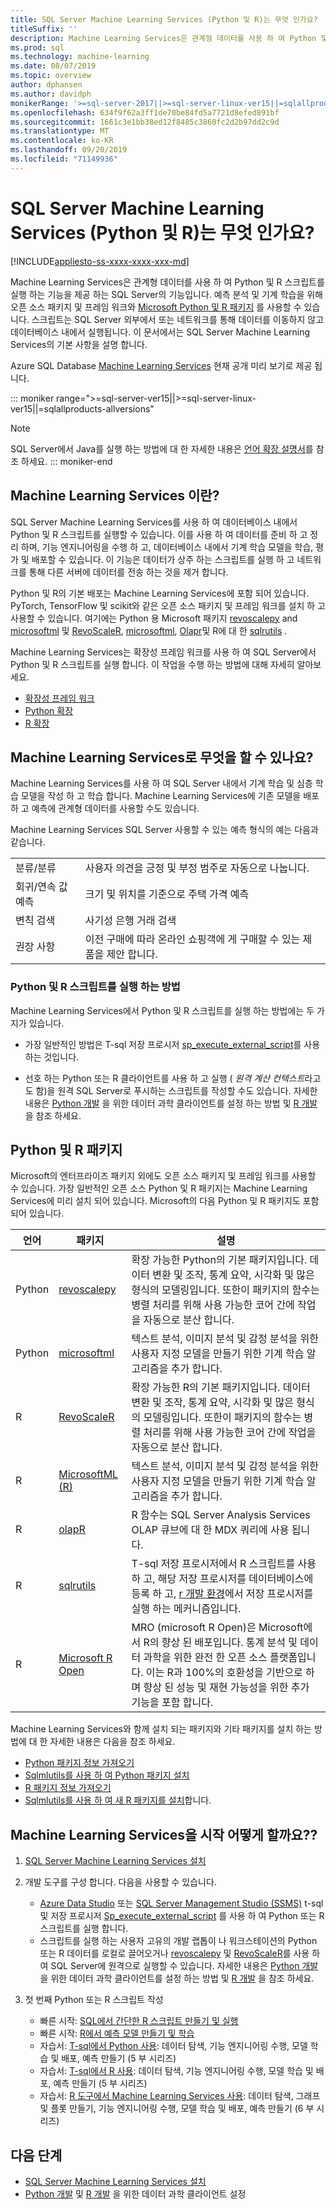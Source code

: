 ```yaml
---
title: SQL Server Machine Learning Services (Python 및 R)는 무엇 인가요?
titleSuffix: ''
description: Machine Learning Services은 관계형 데이터를 사용 하 여 Python 및 R 스크립트를 실행 하는 기능을 제공 하는 SQL Server의 기능입니다. 예측 분석 및 기계 학습을 위해 오픈 소스 패키지 및 프레임 워크와 Microsoft Python 및 R 패키지를 사용할 수 있습니다. 스크립트는 SQL Server 외부에서 또는 네트워크를 통해 데이터를 이동하지 않고 데이터베이스 내에서 실행됩니다. 이 문서에서는 SQL Server Machine Learning Services의 기본 사항을 설명 합니다.
ms.prod: sql
ms.technology: machine-learning
ms.date: 08/07/2019
ms.topic: overview
author: dphansen
ms.author: davidph
monikerRange: '>=sql-server-2017||>=sql-server-linux-ver15||=sqlallproducts-allversions'
ms.openlocfilehash: 634f9f62a3ff1de70be84fd5a7721d8efed891bf
ms.sourcegitcommit: 1661c3e1bb38ed12f8485c3860fc2d2b97dd2c9d
ms.translationtype: MT
ms.contentlocale: ko-KR
ms.lasthandoff: 09/20/2019
ms.locfileid: "71149936"
---
```

# <a name="what-is-sql-server-machine-learning-services-python-and-r"></a>SQL Server Machine Learning Services (Python 및 R)는 무엇 인가요?
[!INCLUDE[appliesto-ss-xxxx-xxxx-xxx-md](../includes/appliesto-ss-xxxx-xxxx-xxx-md.md)]

Machine Learning Services은 관계형 데이터를 사용 하 여 Python 및 R 스크립트를 실행 하는 기능을 제공 하는 SQL Server의 기능입니다. 예측 분석 및 기계 학습을 위해 오픈 소스 패키지 및 프레임 워크와 [Microsoft Python 및 R 패키지](#packages) 를 사용할 수 있습니다. 스크립트는 SQL Server 외부에서 또는 네트워크를 통해 데이터를 이동하지 않고 데이터베이스 내에서 실행됩니다. 이 문서에서는 SQL Server Machine Learning Services의 기본 사항을 설명 합니다.

Azure SQL Database [Machine Learning Services](https://docs.microsoft.com/azure/sql-database/sql-database-machine-learning-services-overview) 현재 공개 미리 보기로 제공 됩니다.

::: moniker range=">=sql-server-ver15||>=sql-server-linux-ver15||=sqlallproducts-allversions"
> [!NOTE]
> SQL Server에서 Java를 실행 하는 방법에 대 한 자세한 내용은 [언어 확장 설명서](../language-extensions/language-extensions-overview.md)를 참조 하세요.
::: moniker-end

## <a name="what-is-machine-learning-services"></a>Machine Learning Services 이란?

SQL Server Machine Learning Services를 사용 하 여 데이터베이스 내에서 Python 및 R 스크립트를 실행할 수 있습니다. 이를 사용 하 여 데이터를 준비 하 고 정리 하며, 기능 엔지니어링을 수행 하 고, 데이터베이스 내에서 기계 학습 모델을 학습, 평가 및 배포할 수 있습니다. 이 기능은 데이터가 상주 하는 스크립트를 실행 하 고 네트워크를 통해 다른 서버에 데이터를 전송 하는 것을 제거 합니다.

Python 및 R의 기본 배포는 Machine Learning Services에 포함 되어 있습니다. PyTorch, TensorFlow 및 scikit와 같은 오픈 소스 패키지 및 프레임 워크를 설치 하 고 사용할 수 있습니다. 여기에는 Python 용 Microsoft 패키지 [revoscalepy](python/ref-py-revoscalepy.md) and [microsoftml](python/ref-py-microsoftml.md) 및 [RevoScaleR](r/ref-r-revoscaler.md), [microsoftml](r/ref-r-microsoftml.md), [Olapr](r/ref-r-olapr.md)및 R에 대 한 [sqlrutils](r/ref-r-sqlrutils.md) .

Machine Learning Services는 확장성 프레임 워크를 사용 하 여 SQL Server에서 Python 및 R 스크립트를 실행 합니다. 이 작업을 수행 하는 방법에 대해 자세히 알아보세요.

+ [확장성 프레임 워크](concepts/extensibility-framework.md)
+ [Python 확장](concepts/extension-python.md)
+ [R 확장](concepts/extension-r.md)

## <a name="what-can-i-do-with-machine-learning-services"></a>Machine Learning Services로 무엇을 할 수 있나요?

Machine Learning Services를 사용 하 여 SQL Server 내에서 기계 학습 및 심층 학습 모델을 작성 하 고 학습 합니다. Machine Learning Services에 기존 모델을 배포 하 고 예측에 관계형 데이터를 사용할 수도 있습니다.

Machine Learning Services SQL Server 사용할 수 있는 예측 형식의 예는 다음과 같습니다.

|||
|-|-|
|분류/분류|사용자 의견을 긍정 및 부정 범주로 자동으로 나눕니다.|
|회귀/연속 값 예측|크기 및 위치를 기준으로 주택 가격 예측|
|변칙 검색|사기성 은행 거래 검색 |
|권장 사항|이전 구매에 따라 온라인 쇼핑객에 게 구매할 수 있는 제품을 제안 합니다.|

### <a name="how-to-execute-python-and-r-scripts"></a>Python 및 R 스크립트를 실행 하는 방법

Machine Learning Services에서 Python 및 R 스크립트를 실행 하는 방법에는 두 가지가 있습니다.

+ 가장 일반적인 방법은 T-sql 저장 프로시저 [sp_execute_external_script](../relational-databases/system-stored-procedures/sp-execute-external-script-transact-sql.md)를 사용 하는 것입니다.

+ 선호 하는 Python 또는 R 클라이언트를 사용 하 고 실행 ( *원격 계산 컨텍스트*라고도 함)을 원격 SQL Server로 푸시하는 스크립트를 작성할 수도 있습니다. 자세한 내용은 [Python 개발](python/setup-python-client-tools-sql.md) 을 위한 데이터 과학 클라이언트를 설정 하는 방법 및 [R 개발](r/set-up-a-data-science-client.md) 을 참조 하세요.

<a name="packages"></a>

## <a name="python-and-r-packages"></a>Python 및 R 패키지

Microsoft의 엔터프라이즈 패키지 외에도 오픈 소스 패키지 및 프레임 워크를 사용할 수 있습니다. 가장 일반적인 오픈 소스 Python 및 R 패키지는 Machine Learning Services에 미리 설치 되어 있습니다. Microsoft의 다음 Python 및 R 패키지도 포함 되어 있습니다.

| 언어 | 패키지 | 설명 |
|-|-|-|
| Python | [revoscalepy](python/ref-py-revoscalepy.md) | 확장 가능한 Python의 기본 패키지입니다. 데이터 변환 및 조작, 통계 요약, 시각화 및 많은 형식의 모델링입니다. 또한이 패키지의 함수는 병렬 처리를 위해 사용 가능한 코어 간에 작업을 자동으로 분산 합니다. |
| Python | [microsoftml](python/ref-py-microsoftml.md) | 텍스트 분석, 이미지 분석 및 감정 분석을 위한 사용자 지정 모델을 만들기 위한 기계 학습 알고리즘을 추가 합니다. | 
| R | [RevoScaleR](r/ref-r-revoscaler.md) | 확장 가능한 R의 기본 패키지입니다. 데이터 변환 및 조작, 통계 요약, 시각화 및 많은 형식의 모델링입니다. 또한이 패키지의 함수는 병렬 처리를 위해 사용 가능한 코어 간에 작업을 자동으로 분산 합니다. |
| R | [MicrosoftML (R)](r/ref-r-microsoftml.md) | 텍스트 분석, 이미지 분석 및 감정 분석을 위한 사용자 지정 모델을 만들기 위한 기계 학습 알고리즘을 추가 합니다. |
| R | [olapR](r/ref-r-olapr.md) | R 함수는 SQL Server Analysis Services OLAP 큐브에 대 한 MDX 쿼리에 사용 됩니다. |
| R | [sqlrutils](r/ref-r-sqlrutils.md) | T-sql 저장 프로시저에서 R 스크립트를 사용 하 고, 해당 저장 프로시저를 데이터베이스에 등록 하 고, [r 개발 환경](r/set-up-a-data-science-client.md)에서 저장 프로시저를 실행 하는 메커니즘입니다. |
| R | [Microsoft R Open](https://mran.microsoft.com/rro) | MRO (microsoft R Open)은 Microsoft에서 R의 향상 된 배포입니다. 통계 분석 및 데이터 과학을 위한 완전 한 오픈 소스 플랫폼입니다. 이는 R과 100%의 호환성을 기반으로 하며 향상 된 성능 및 재현 가능성을 위한 추가 기능을 포함 합니다. |

Machine Learning Services와 함께 설치 되는 패키지와 기타 패키지를 설치 하는 방법에 대 한 자세한 내용은 다음을 참조 하세요.

+ [Python 패키지 정보 가져오기](package-management/python-package-information.md)
+ [Sqlmlutils를 사용 하 여 Python 패키지 설치](package-management/install-additional-python-packages-on-sql-server.md)
+ [R 패키지 정보 가져오기](package-management/r-package-information.md)
+ [Sqlmlutils를 사용 하 여 새 R 패키지를 설치](package-management/install-additional-r-packages-on-sql-server.md)합니다.

## <a name="how-do-i-get-started-with-machine-learning-services"></a>Machine Learning Services을 시작 어떻게 할까요??

1. [SQL Server Machine Learning Services 설치](install/sql-machine-learning-services-windows-install.md)

1. 개발 도구를 구성 합니다. 다음을 사용할 수 있습니다.

    + [Azure Data Studio](../azure-data-studio/what-is.md) 또는 [SQL Server Management Studio (SSMS)](../ssms/sql-server-management-studio-ssms.md) t-sql 및 저장 프로시저 [Sp_execute_external_script](../relational-databases/system-stored-procedures/sp-execute-external-script-transact-sql.md) 를 사용 하 여 Python 또는 R 스크립트를 실행 합니다.
    + 스크립트를 실행 하는 사용자 고유의 개발 랩톱이 나 워크스테이션의 Python 또는 R 데이터를 로컬로 끌어오거나 [revoscalepy](python/ref-py-revoscalepy.md) 및 [RevoScaleR](r/ref-r-revoscaler.md)를 사용 하 여 SQL Server에 원격으로 실행할 수 있습니다. 자세한 내용은 [Python 개발](python/setup-python-client-tools-sql.md) 을 위한 데이터 과학 클라이언트를 설정 하는 방법 및 [R 개발](r/set-up-a-data-science-client.md) 을 참조 하세요.

1. 첫 번째 Python 또는 R 스크립트 작성

    + 빠른 시작: [SQL에서 간단한 R 스크립트 만들기 및 실행](tutorials/quickstart-r-create-script.md)
    + 빠른 시작: [R에서 예측 모델 만들기 및 학습](tutorials/quickstart-r-train-score-model.md)
    + 자습서: [T-sql에서 Python 사용](tutorials/sqldev-in-database-python-for-sql-developers.md): 데이터 탐색, 기능 엔지니어링 수행, 모델 학습 및 배포, 예측 만들기 (5 부 시리즈)
    + 자습서: [T-sql에서 R 사용](tutorials/sqldev-in-database-r-for-sql-developers.md): 데이터 탐색, 기능 엔지니어링 수행, 모델 학습 및 배포, 예측 만들기 (5 부 시리즈)
    + 자습서: [R 도구에서 Machine Learning Services 사용](tutorials/walkthrough-data-science-end-to-end-walkthrough.md): 데이터 탐색, 그래프 및 플롯 만들기, 기능 엔지니어링 수행, 모델 학습 및 배포, 예측 만들기 (6 부 시리즈)

## <a name="next-steps"></a>다음 단계

+ [SQL Server Machine Learning Services 설치](install/sql-machine-learning-services-windows-install.md)
+ [Python 개발](python/setup-python-client-tools-sql.md) 및 [R 개발](r/set-up-a-data-science-client.md) 을 위한 데이터 과학 클라이언트 설정
